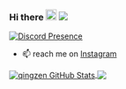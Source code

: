 ### Hi there <img src="https://media.giphy.com/media/hvRJCLFzcasrR4ia7z/giphy.gif" width=20 /> <img src="https://komarev.com/ghpvc/?username=qingzen">
[![Discord Presence](https://lanyard.cnrad.dev/api/792802587543076874)](https://discord.com/users/792802587543076874)

- 📫 reach me on [Instagram](https://www.instagram.com/whois.irsan/)

<a href="https://github.com/qingzen">
  <img align="center" src="https://github-readme-stats.vercel.app/api?username=qingzen&show_icons=true&theme=tokyonight" alt="qingzen GitHub Stats" />
<a href="https://github.com/qingzen">
  <img align="center" src="https://github-readme-stats-sigma-five.vercel.app/api/top-langs/?username=qingzen&layout=compact&hide_border=false&theme=tokyonight" />
  

